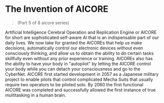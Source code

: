 # The Invention of AICORE
> (Part 5 of 8 aicore series)

Artificial Intelligence Cerebral Operation and Replication Engine or AICORE for short are sophisticated self-aware AI that is an indispensable part of our daily lives. We now take for granted the AICOREs that help us make decisions, automatically control our electronic devices without even consciously thinking, and allow us to obtain the ability to do certain tasks skillfully even without any prior experience or training. AICOREs also has the ability to have your body in "autopilot" by letting the AICORE control your body while you can detach your consciousness and go to the CyberNet. AICORE first started development in 2057 as a Japanese military project to enable pilots that control complicated Mecha Suits that usually require two operators to be piloted solo. By 2060 the first functional AICORE was completed and successfully allowed the first instance of true multitasking in a human brain.
